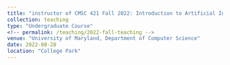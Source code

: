 ```yaml
---
title: "instructor of CMSC 421 Fall 2022: Introduction to Artificial Intelligence"
collection: teaching
type: "Undergraduate Course"
<!-- permalink: /teaching/2022-fall-teaching -->
venue: "University of Maryland, Department of Computer Science"
date: 2022-08-28
location: "College Park"
---
```

